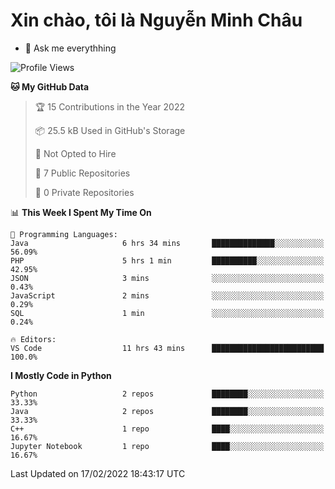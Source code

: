 ﻿# Xin chào, tôi là Nguyễn Minh Châu
- 💬 Ask me everythhing

<!--START_SECTION:waka-->
![Profile Views](http://img.shields.io/badge/Profile%20Views-186-blue)

**🐱 My GitHub Data** 

> 🏆 15 Contributions in the Year 2022
 > 
> 📦 25.5 kB Used in GitHub's Storage 
 > 
> 🚫 Not Opted to Hire
 > 
> 📜 7 Public Repositories 
 > 
> 🔑 0 Private Repositories  
 > 
📊 **This Week I Spent My Time On** 

```text
💬 Programming Languages: 
Java                     6 hrs 34 mins       ██████████████░░░░░░░░░░░   56.09% 
PHP                      5 hrs 1 min         ██████████░░░░░░░░░░░░░░░   42.95% 
JSON                     3 mins              ░░░░░░░░░░░░░░░░░░░░░░░░░   0.43% 
JavaScript               2 mins              ░░░░░░░░░░░░░░░░░░░░░░░░░   0.29% 
SQL                      1 min               ░░░░░░░░░░░░░░░░░░░░░░░░░   0.24%

🔥 Editors: 
VS Code                  11 hrs 43 mins      █████████████████████████   100.0%

```

**I Mostly Code in Python** 

```text
Python                   2 repos             ████████░░░░░░░░░░░░░░░░░   33.33% 
Java                     2 repos             ████████░░░░░░░░░░░░░░░░░   33.33% 
C++                      1 repo              ████░░░░░░░░░░░░░░░░░░░░░   16.67% 
Jupyter Notebook         1 repo              ████░░░░░░░░░░░░░░░░░░░░░   16.67%

```



 Last Updated on 17/02/2022 18:43:17 UTC
<!--END_SECTION:waka-->
